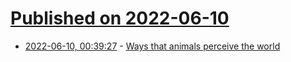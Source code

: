 # [Published on 2022-06-10](index.md)

* [2022-06-10, 00:39:27](https://news.ycombinator.com/item?id=31688701) - [Ways that animals perceive the world](https://www.newyorker.com/magazine/2022/06/13/the-strange-and-secret-ways-that-animals-perceive-the-world-ed-yong-immense-world-tom-mustill-how-to-speak-whale)
